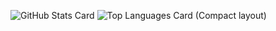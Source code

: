 ![GitHub Stats Card](https://github-readme-stats.vercel.app/api?username=kagemeka&show_icons=true&count_private=true)
![Top Languages Card (Compact layout)](https://github-readme-stats.vercel.app/api/top-langs/?username=kagemeka&layout=compact&count_private=true)
